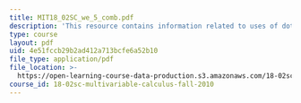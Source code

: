 ```yaml
---
title: MIT18_02SC_we_5_comb.pdf
description: 'This resource contains information related to uses of dot product. '
type: course
layout: pdf
uid: 4e51fccb29b2ad412a713bcfe6a52b10
file_type: application/pdf
file_location: >-
  https://open-learning-course-data-production.s3.amazonaws.com/18-02sc-multivariable-calculus-fall-2010/4e51fccb29b2ad412a713bcfe6a52b10_MIT18_02SC_we_5_comb.pdf
course_id: 18-02sc-multivariable-calculus-fall-2010
---
```

